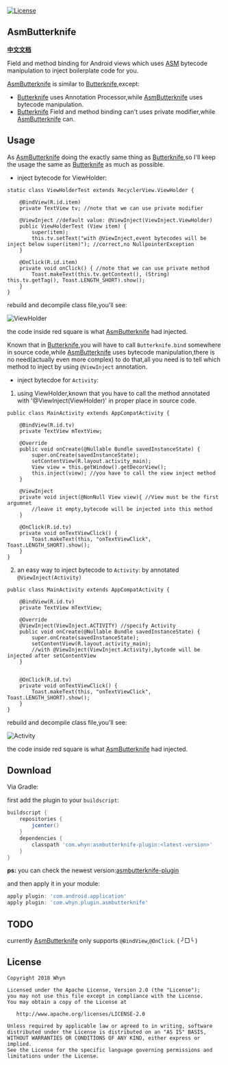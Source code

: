 [![License](https://img.shields.io/badge/license-Apache%202-green.svg)](https://www.apache.org/licenses/LICENSE-2.0)

AsmButterknife
----------------
[**中文文档**](https://www.jianshu.com/p/2735b54d8680)

Field and method binding for Android views which uses [ASM](http://asm.ow2.io/index.html) bytecode manipulation to inject boilerplate code for you.

[AsmButterknife] is similar to [Butterknife],except:
* [Butterknife] uses Annotation Processor,while [AsmButterknife] uses bytecode manipulation.
* [Butterknife] Field and method binding can't uses private modifier,while [AsmButterknife] can.

Usage
---------------------------
As [AsmButterknife] doing the exactly same thing as [Butterknife],so I'll keep the usage the same as [Butterknife] as much as possible.

* inject bytecode for ViewHolder:
```
static class ViewHolderTest extends RecyclerView.ViewHolder {

    @BindView(R.id.item)
    private TextView tv; //note that we can use private modifier

    @ViewInject //default value: @ViewInject(ViewInject.ViewHolder)
    public ViewHolderTest (View item) {
        super(item);
        this.tv.setText("with @ViewInject,event bytecodes will be inject below super(item)"); //correct,no NullpointerException
    }

    @OnClick(R.id.item)
    private void onClick() { //note that we can use private method
        Toast.makeText(this.tv.getContext(), (String) this.tv.getTag(), Toast.LENGTH_SHORT).show();
    }
}
```
rebuild and decompile class file,you'll see:

![ViewHolder](https://upload-images.jianshu.io/upload_images/2222997-95fa3e59794faeb7.png?imageMogr2/auto-orient/strip%7CimageView2/2/w/700)

the code inside red square is what [AsmButterknife] had injected.

Known that in [Butterknife],you will have to call `Butterknife.bind` somewhere in source code,while [AsmButterknife] uses bytecode manipulation,there is no need(actually even more complex) to do that,all you need is to tell which method to inject by using `@ViewInject` annotation.


* inject bytecdoe for `Activity`:
1. using ViewHolder,known that you have to call the method annotated with '@ViewInject(ViewHolder)' in proper place in source code.
```
public class MainActivity extends AppCompatActivity {

    @BindView(R.id.tv)
    private TextView mTextView;

    @Override
    public void onCreate(@Nullable Bundle savedInstanceState) {
        super.onCreate(savedInstanceState);
        setContentView(R.layout.activity_main);
        View view = this.getWindow().getDecorView(); 
        this.inject(view); //you have to call the view inject method
    }

    @ViewInject
    private void inject(@NonNull View view){ //View must be the first argumnet
        //leave it empty,bytecode will be injected into this method 
    }

    @OnClick(R.id.tv)
    private void onTextViewClick() {
        Toast.makeText(this, "onTextViewClick", Toast.LENGTH_SHORT).show();
    }
}
```
2. an easy way to inject bytecode to `Activity`: by annotated `@ViewInject(Activity)`
```
public class MainActivity extends AppCompatActivity {

    @BindView(R.id.tv)
    private TextView mTextView;

    @Override
    @ViewInject(ViewInject.ACTIVITY) //specify Activity
    public void onCreate(@Nullable Bundle savedInstanceState) {
        super.onCreate(savedInstanceState);
        setContentView(R.layout.activity_main);
        //with @ViewInject(ViewInject.Activity),bytcode will be injected after setContentView
    }


    @OnClick(R.id.tv)
    private void onTextViewClick() {
        Toast.makeText(this, "onTextViewClick", Toast.LENGTH_SHORT).show();
    }
}
```
rebuild and decompile class file,you'll see:

![Activity](https://upload-images.jianshu.io/upload_images/2222997-5ae872cc134230bd.png?imageMogr2/auto-orient/strip%7CimageView2/2/w/624)

the code inside red square is what [AsmButterknife] had injected.

Download
--------
Via Gradle:

first add the plugin to your `buildscript`:
```groovy
buildscript {
    repositories {
        jcenter()
    }
    dependencies {
        classpath 'com.whyn:asmbutterknife-plugin:<latest-version>'
    }
}
```
**ps:** you can check the newest version:[asmbutterknife-plugin](https://bintray.com/search?query=asmbutterknife-plugin)

and then apply it in your module:
```groovy
apply plugin: 'com.android.application'
apply plugin: 'com.whyn.plugin.asmbutterknife'
```

TODO
--------
currently [AsmButterknife] only supports `@BindView`,`@OnClick`. ( ╯□╰ )


License
-------

    Copyright 2018 Whyn

    Licensed under the Apache License, Version 2.0 (the "License");
    you may not use this file except in compliance with the License.
    You may obtain a copy of the License at

       http://www.apache.org/licenses/LICENSE-2.0

    Unless required by applicable law or agreed to in writing, software
    distributed under the License is distributed on an "AS IS" BASIS,
    WITHOUT WARRANTIES OR CONDITIONS OF ANY KIND, either express or implied.
    See the License for the specific language governing permissions and
    limitations under the License.



[ButterKnife]:https://github.com/JakeWharton/butterknife
[AsmButterKnife]:https://github.com/Why8n/AsmButterknife
